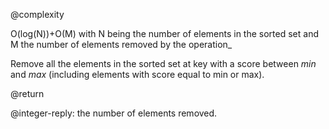 @complexity

O(log(N))+O(M) with N being the number of elements in the
sorted set and M the number of elements removed by the operation_

Remove all the elements in the sorted set at key with a score between
_min_ and _max_ (including elements with score equal to min or max).

@return

@integer-reply: the number of elements removed.



[1]: /p/redis/wiki/ReplyTypes